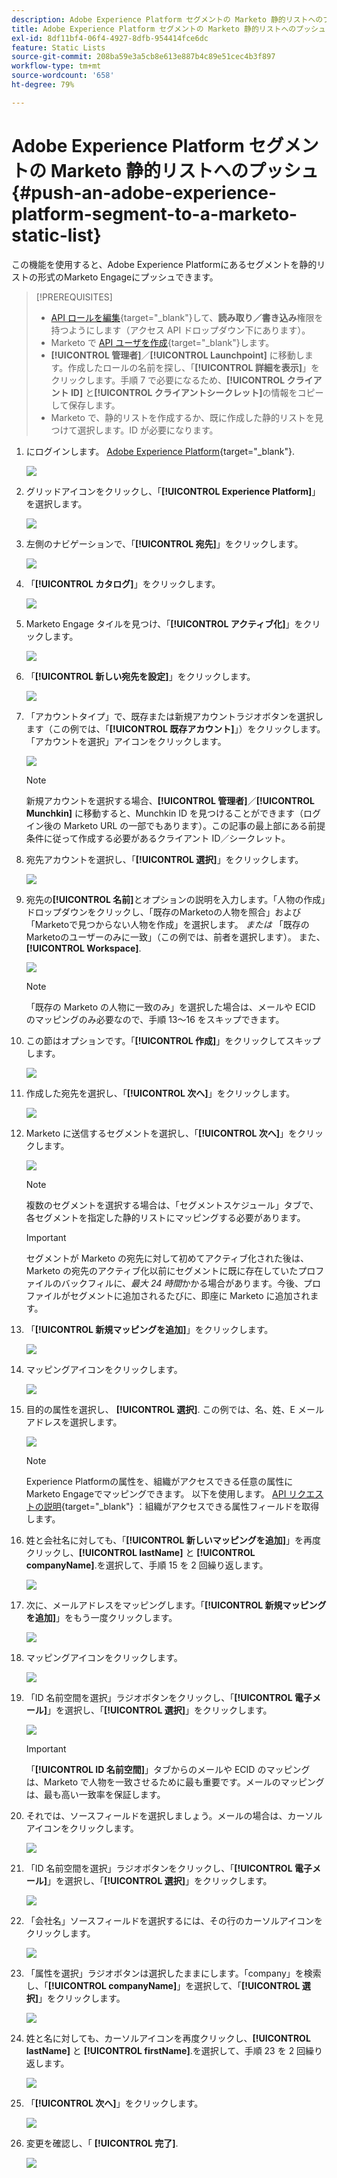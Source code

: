 ```yaml
---
description: Adobe Experience Platform セグメントの Marketo 静的リストへのプッシュ - Marketo ドキュメント - 製品ドキュメント
title: Adobe Experience Platform セグメントの Marketo 静的リストへのプッシュ
exl-id: 8df11bf4-06f4-4927-8dfb-954414fce6dc
feature: Static Lists
source-git-commit: 208ba59e3a5cb8e613e887b4c89e51cec4b3f897
workflow-type: tm+mt
source-wordcount: '658'
ht-degree: 79%

---
```


# Adobe Experience Platform セグメントの Marketo 静的リストへのプッシュ {#push-an-adobe-experience-platform-segment-to-a-marketo-static-list}

この機能を使用すると、Adobe Experience Platformにあるセグメントを静的リストの形式のMarketo Engageにプッシュできます。

>[!PREREQUISITES]
>
>* [API ロールを編集](/help/marketo/product-docs/administration/users-and-roles/create-delete-edit-and-change-a-user-role.md#edit-an-existing-role){target="_blank"}して、**読み取り／書き込み**&#x200B;権限を持つようにします（アクセス API ドロップダウン下にあります）。
>* Marketo で [API ユーザを作成](/help/marketo/product-docs/administration/users-and-roles/create-an-api-only-user.md){target="_blank"}します。
>* **[!UICONTROL 管理者]**／**[!UICONTROL Launchpoint]** に移動します。作成したロールの名前を探し、「**[!UICONTROL 詳細を表示]**」をクリックします。手順 7 で必要になるため、**[!UICONTROL クライアント ID]** と&#x200B;**[!UICONTROL クライアントシークレット]**&#x200B;の情報をコピーして保存します。
>* Marketo で、静的リストを作成するか、既に作成した静的リストを見つけて選択します。ID が必要になります。

1. にログインします。 [Adobe Experience Platform](https://experience.adobe.com/){target="_blank"}.

   ![](assets/push-an-adobe-experience-platform-segment-1.png)

1. グリッドアイコンをクリックし、「**[!UICONTROL Experience Platform]**」を選択します。

   ![](assets/push-an-adobe-experience-platform-segment-2.png)

1. 左側のナビゲーションで、「**[!UICONTROL 宛先]**」をクリックします。

   ![](assets/push-an-adobe-experience-platform-segment-3.png)

1. 「**[!UICONTROL カタログ]**」をクリックします。

   ![](assets/push-an-adobe-experience-platform-segment-4.png)

1. Marketo Engage タイルを見つけ、「**[!UICONTROL アクティブ化]**」をクリックします。

   ![](assets/push-an-adobe-experience-platform-segment-5.png)

1. 「**[!UICONTROL 新しい宛先を設定]**」をクリックします。

   ![](assets/push-an-adobe-experience-platform-segment-6.png)


1. 「アカウントタイプ」で、既存または新規アカウントラジオボタンを選択します（この例では、「**[!UICONTROL 既存アカウント]**」）をクリックします。「アカウントを選択」アイコンをクリックします。

   ![](assets/push-an-adobe-experience-platform-segment-7.png)

   >[!NOTE]
   >
   >新規アカウントを選択する場合、**[!UICONTROL 管理者]**／**[!UICONTROL Munchkin]** に移動すると、Munchkin ID を見つけることができます（ログイン後の Marketo URL の一部でもあります）。この記事の最上部にある前提条件に従って作成する必要があるクライアント ID／シークレット。

1. 宛先アカウントを選択し、「**[!UICONTROL 選択]**」をクリックします。

   ![](assets/push-an-adobe-experience-platform-segment-8.png)

1. 宛先の&#x200B;**[!UICONTROL 名前]**&#x200B;とオプションの説明を入力します。「人物の作成」ドロップダウンをクリックし、「既存のMarketoの人物を照合」および「Marketoで見つからない人物を作成」を選択します。 _または_ 「既存のMarketoのユーザーのみに一致」（この例では、前者を選択します）。 また、 **[!UICONTROL Workspace]**.

   ![](assets/push-an-adobe-experience-platform-segment-9.png)

   >[!NOTE]
   >
   >「既存の Marketo の人物に一致のみ」を選択した場合は、メールや ECID のマッピングのみ必要なので、手順 13～16 をスキップできます。

1. この節はオプションです。「**[!UICONTROL 作成]**」をクリックしてスキップします。

   ![](assets/push-an-adobe-experience-platform-segment-10.png)

1. 作成した宛先を選択し、「**[!UICONTROL 次へ]**」をクリックします。

   ![](assets/push-an-adobe-experience-platform-segment-11.png)

1. Marketo に送信するセグメントを選択し、「**[!UICONTROL 次へ]**」をクリックします。

   ![](assets/push-an-adobe-experience-platform-segment-12.png)

   >[!NOTE]
   >
   >複数のセグメントを選択する場合は、「セグメントスケジュール」タブで、各セグメントを指定した静的リストにマッピングする必要があります。

   >[!IMPORTANT]
   >
   >セグメントが Marketo の宛先に対して初めてアクティブ化された後は、Marketo の宛先のアクティブ化以前にセグメントに既に存在していたプロファイルのバックフィルに、_最大 24 時間_&#x200B;かかる場合があります。今後、プロファイルがセグメントに追加されるたびに、即座に Marketo に追加されます。

1. 「**[!UICONTROL 新規マッピングを追加]**」をクリックします。

   ![](assets/push-an-adobe-experience-platform-segment-13.png)

1. マッピングアイコンをクリックします。

   ![](assets/push-an-adobe-experience-platform-segment-14.png)

1. 目的の属性を選択し、 **[!UICONTROL 選択]**. この例では、名、姓、E メールアドレスを選択します。

   ![](assets/push-an-adobe-experience-platform-segment-15.png)

   >[!NOTE]
   >
   >Experience Platformの属性を、組織がアクセスできる任意の属性にMarketo Engageでマッピングできます。 以下を使用します。 [API リクエストの説明](https://developers.marketo.com/rest-api/lead-database/leads/#describe){target="_blank"} ：組織がアクセスできる属性フィールドを取得します。

1. 姓と会社名に対しても、「**[!UICONTROL 新しいマッピングを追加]**」を再度クリックし、**[!UICONTROL lastName]** と **[!UICONTROL companyName]**.を選択して、手順 15 を 2 回繰り返します。

   ![](assets/push-an-adobe-experience-platform-segment-16.png)

1. 次に、メールアドレスをマッピングします。「**[!UICONTROL 新規マッピングを追加]**」をもう一度クリックします。

   ![](assets/push-an-adobe-experience-platform-segment-17.png)

1. マッピングアイコンをクリックします。

   ![](assets/push-an-adobe-experience-platform-segment-18.png)

1. 「ID 名前空間を選択」ラジオボタンをクリックし、「**[!UICONTROL 電子メール]**」を選択し、「**[!UICONTROL 選択]**」をクリックします。

   ![](assets/push-an-adobe-experience-platform-segment-19.png)

   >[!IMPORTANT]
   >
   >「**[!UICONTROL ID 名前空間]**」タブからのメールや ECID のマッピングは、Marketo で人物を一致させるために最も重要です。メールのマッピングは、最も高い一致率を保証します。

1. それでは、ソースフィールドを選択しましょう。メールの場合は、カーソルアイコンをクリックします。

   ![](assets/push-an-adobe-experience-platform-segment-20.png)

1. 「ID 名前空間を選択」ラジオボタンをクリックし、「**[!UICONTROL 電子メール]**」を選択し、「**[!UICONTROL 選択]**」をクリックします。

   ![](assets/push-an-adobe-experience-platform-segment-21.png)

1. 「会社名」ソースフィールドを選択するには、その行のカーソルアイコンをクリックします。

   ![](assets/push-an-adobe-experience-platform-segment-22.png)

1. 「属性を選択」ラジオボタンは選択したままにします。「company」を検索し、「**[!UICONTROL companyName]**」を選択して、「**[!UICONTROL 選択]**」をクリックします。

   ![](assets/push-an-adobe-experience-platform-segment-23.png)

1. 姓と名に対しても、カーソルアイコンを再度クリックし、**[!UICONTROL lastName]** と **[!UICONTROL firstName]**.を選択して、手順 23 を 2 回繰り返します。

   ![](assets/push-an-adobe-experience-platform-segment-24.png)

1. 「**[!UICONTROL 次へ]**」をクリックします。

   ![](assets/push-an-adobe-experience-platform-segment-25.png)

1. 変更を確認し、「 **[!UICONTROL 完了]**.

   ![](assets/push-an-adobe-experience-platform-segment-26.png)
